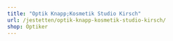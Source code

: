 ```yaml
---
title: "Optik Knapp;Kosmetik Studio Kirsch"
url: /jestetten/optik-knapp-kosmetik-studio-kirsch/
shop: Optiker
---
```

